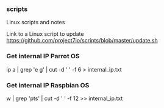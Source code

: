 ### scripts
Linux scripts and notes

Link to a Linux script to update https://github.com/project7io/scripts/blob/master/update.sh 



### Get internal IP Parrot OS
ip a | grep 'e g' | cut -d ' ' -f 6 > internal_ip.txt 


### Get internal IP Raspbian OS
w | grep 'pts' | cut -d ' ' -f 12 >> internal_ip.txt 
